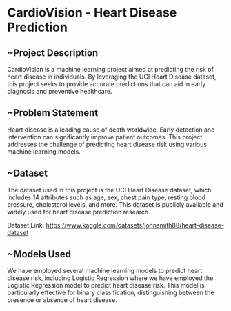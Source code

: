 # **CardioVision - Heart Disease Prediction**

## ~Project Description
CardioVision is a machine learning project aimed at predicting the risk of heart disease in individuals. By leveraging the UCI Heart Disease dataset, this project seeks to provide accurate predictions that can aid in early diagnosis and preventive healthcare.

## ~Problem Statement
Heart disease is a leading cause of death worldwide. Early detection and intervention can significantly improve patient outcomes. This project addresses the challenge of predicting heart disease risk using various machine learning models.

## ~Dataset
The dataset used in this project is the UCI Heart Disease dataset, which includes 14 attributes such as age, sex, chest pain type, resting blood pressure, cholesterol levels, and more. This dataset is publicly available and widely used for heart disease prediction research.

Dataset Link: https://www.kaggle.com/datasets/johnsmith88/heart-disease-dataset

## ~Models Used
We have employed several machine learning models to predict heart disease risk, including Logistic Regression where we have employed the Logistic Regression model to predict heart disease risk. This model is particularly effective for binary classification, distinguishing between the presence or absence of heart disease.
